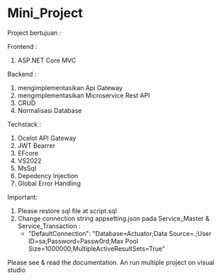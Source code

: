 # Mini_Project
Project bertujuan : 

Frontend :
1. ASP.NET Core MVC

Backend : 
1. mengimplementasikan Api Gateway
2. mengimplementasikan Microservice Rest API
3. CRUD
4. Normalisasi Database
   
Techstack :
1. Ocelot API Gateway
2. JWT Bearrer
3. EFcore
4. VS2022
5. MsSql
6. Depedency Injection
7. Global Error Handling

Important:
1. Please restore sql file at script.sql
2. Change connection string appsetting.json pada Service_Master & Service_Transaction :
   - "DefaultConnection": "Database=Actuator;Data Source=.;User ID=sa;Password=Passw0rd;Max Pool Size=1000000;MultipleActiveResultSets=True"
   

Please see & read the documentation.
An run multiple project on visual studio

